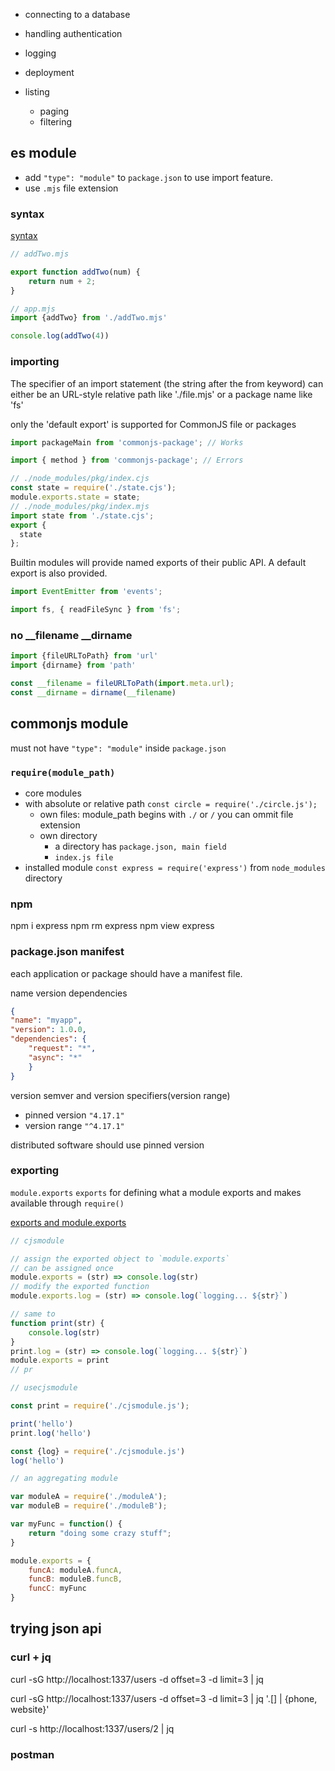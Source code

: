 * connecting to a database
* handling authentication
* logging
* deployment

* listing
    * paging
    * filtering

## es module

* add `"type": "module"` to `package.json` to use import feature.
* use `.mjs` file extension

### syntax

[syntax](https://stackoverflow.com/questions/43814830/destructuring-a-default-export-object)

```js
// addTwo.mjs

export function addTwo(num) {
    return num + 2;
}

// app.mjs
import {addTwo} from './addTwo.mjs'

console.log(addTwo(4))
```

### importing

The specifier of an import statement (the string after the from keyword)
can either be an URL-style relative path like './file.mjs'
or a package name like 'fs'

only the 'default export' is supported for CommonJS file or packages

```js
import packageMain from 'commonjs-package'; // Works

import { method } from 'commonjs-package'; // Errors

// ./node_modules/pkg/index.cjs
const state = require('./state.cjs');
module.exports.state = state;
// ./node_modules/pkg/index.mjs
import state from './state.cjs';
export {
  state
};
```

Builtin modules will provide named exports of their public API.
A default export is also provided.

```js
import EventEmitter from 'events';

import fs, { readFileSync } from 'fs';
```

### no __filename __dirname

```js
import {fileURLToPath} from 'url'
import {dirname} from 'path'

const __filename = fileURLToPath(import.meta.url);
const __dirname = dirname(__filename)
```

## commonjs module

must not have `"type": "module"` inside `package.json`

### `require(module_path)`

* core modules
* with absolute or relative path
    `const circle = require('./circle.js');`
    * own files: module_path begins with `./` or `/`
        you can ommit file extension
    * own directory
        * a directory has `package.json, main field`
        * `index.js file`
* installed module
    `const express = require('express')` from `node_modules` directory

### npm

npm i express
npm rm express
npm view express

### package.json manifest

each application or package should have a manifest file.

name
version
dependencies

```json
{
"name": "myapp",
"version": 1.0.0,
"dependencies": {
    "request": "*",
    "async": "*"
    }
}
```

version semver and version specifiers(version range)

* pinned version `"4.17.1"`
* version range `"^4.17.1"`

distributed software should use pinned version

### exporting

`module.exports` `exports` for defining what a module
exports and makes available through `require()`

[exports and module.exports](https://stackoverflow.com/questions/7137397/module-exports-vs-exports-in-node-js)

```js
// cjsmodule

// assign the exported object to `module.exports`
// can be assigned once
module.exports = (str) => console.log(str)
// modify the exported function
module.exports.log = (str) => console.log(`logging... ${str}`)

// same to
function print(str) {
    console.log(str)
}
print.log = (str) => console.log(`logging... ${str}`)
module.exports = print
// pr
```

```js
// usecjsmodule

const print = require('./cjsmodule.js');

print('hello')
print.log('hello')

const {log} = require('./cjsmodule.js')
log('hello')
```

```js
// an aggregating module

var moduleA = require('./moduleA');
var moduleB = require('./moduleB');

var myFunc = function() {
    return "doing some crazy stuff";
}

module.exports = {
    funcA: moduleA.funcA,
    funcB: moduleB.funcB,
    funcC: myFunc
}
```


## trying json api

### curl + jq

curl -sG http://localhost:1337/users -d offset=3 -d limit=3 | jq

curl -sG http://localhost:1337/users -d offset=3 -d limit=3 | jq '.[] | {phone, website}'

curl -s http://localhost:1337/users/2 | jq

### postman

